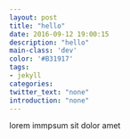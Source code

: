 ```yaml
---
layout: post
title: "hello"
date: 2016-09-12 19:00:15
description: "hello"
main-class: 'dev'
color: '#B31917'
tags:
- jekyll
categories:
twitter_text: "none"
introduction: "none"
---
```


lorem immpsum sit dolor amet
